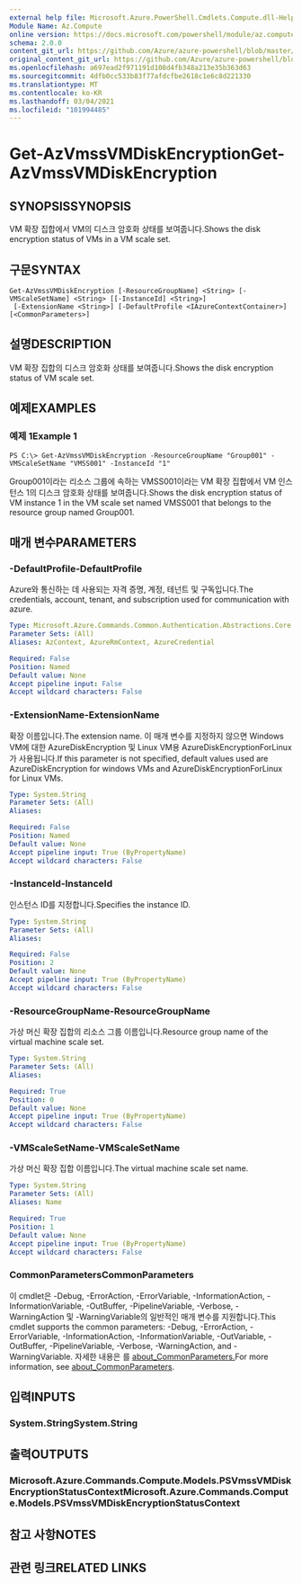 ```yaml
---
external help file: Microsoft.Azure.PowerShell.Cmdlets.Compute.dll-Help.xml
Module Name: Az.Compute
online version: https://docs.microsoft.com/powershell/module/az.compute/get-azvmssvmdiskencryption
schema: 2.0.0
content_git_url: https://github.com/Azure/azure-powershell/blob/master/src/Compute/Compute/help/Get-AzVmssVMDiskEncryption.md
original_content_git_url: https://github.com/Azure/azure-powershell/blob/master/src/Compute/Compute/help/Get-AzVmssVMDiskEncryption.md
ms.openlocfilehash: a697ead2f971191d108d4fb348a213e35b363d63
ms.sourcegitcommit: 4dfb0cc533b83f77afdcfbe2618c1e6c8d221330
ms.translationtype: MT
ms.contentlocale: ko-KR
ms.lasthandoff: 03/04/2021
ms.locfileid: "101994485"
---
```

# <span data-ttu-id="65bbb-101">Get-AzVmssVMDiskEncryption</span><span class="sxs-lookup"><span data-stu-id="65bbb-101">Get-AzVmssVMDiskEncryption</span></span>

## <span data-ttu-id="65bbb-102">SYNOPSIS</span><span class="sxs-lookup"><span data-stu-id="65bbb-102">SYNOPSIS</span></span>
<span data-ttu-id="65bbb-103">VM 확장 집합에서 VM의 디스크 암호화 상태를 보여줍니다.</span><span class="sxs-lookup"><span data-stu-id="65bbb-103">Shows the disk encryption status of VMs in a VM scale set.</span></span>

## <span data-ttu-id="65bbb-104">구문</span><span class="sxs-lookup"><span data-stu-id="65bbb-104">SYNTAX</span></span>

```
Get-AzVmssVMDiskEncryption [-ResourceGroupName] <String> [-VMScaleSetName] <String> [[-InstanceId] <String>]
 [-ExtensionName <String>] [-DefaultProfile <IAzureContextContainer>] [<CommonParameters>]
```

## <span data-ttu-id="65bbb-105">설명</span><span class="sxs-lookup"><span data-stu-id="65bbb-105">DESCRIPTION</span></span>
<span data-ttu-id="65bbb-106">VM 확장 집합의 디스크 암호화 상태를 보여줍니다.</span><span class="sxs-lookup"><span data-stu-id="65bbb-106">Shows the disk encryption status of VM scale set.</span></span>

## <span data-ttu-id="65bbb-107">예제</span><span class="sxs-lookup"><span data-stu-id="65bbb-107">EXAMPLES</span></span>

### <span data-ttu-id="65bbb-108">예제 1</span><span class="sxs-lookup"><span data-stu-id="65bbb-108">Example 1</span></span>
```
PS C:\> Get-AzVmssVMDiskEncryption -ResourceGroupName "Group001" -VMScaleSetName "VMSS001" -InstanceId "1"
```

<span data-ttu-id="65bbb-109">Group001이라는 리소스 그룹에 속하는 VMSS001이라는 VM 확장 집합에서 VM 인스턴스 1의 디스크 암호화 상태를 보여줍니다.</span><span class="sxs-lookup"><span data-stu-id="65bbb-109">Shows the disk encryption status of VM instance 1 in the VM scale set named VMSS001 that belongs to the resource group named Group001.</span></span>

## <span data-ttu-id="65bbb-110">매개 변수</span><span class="sxs-lookup"><span data-stu-id="65bbb-110">PARAMETERS</span></span>

### <span data-ttu-id="65bbb-111">-DefaultProfile</span><span class="sxs-lookup"><span data-stu-id="65bbb-111">-DefaultProfile</span></span>
<span data-ttu-id="65bbb-112">Azure와 통신하는 데 사용되는 자격 증명, 계정, 테넌트 및 구독입니다.</span><span class="sxs-lookup"><span data-stu-id="65bbb-112">The credentials, account, tenant, and subscription used for communication with azure.</span></span>

```yaml
Type: Microsoft.Azure.Commands.Common.Authentication.Abstractions.Core.IAzureContextContainer
Parameter Sets: (All)
Aliases: AzContext, AzureRmContext, AzureCredential

Required: False
Position: Named
Default value: None
Accept pipeline input: False
Accept wildcard characters: False
```

### <span data-ttu-id="65bbb-113">-ExtensionName</span><span class="sxs-lookup"><span data-stu-id="65bbb-113">-ExtensionName</span></span>
<span data-ttu-id="65bbb-114">확장 이름입니다.</span><span class="sxs-lookup"><span data-stu-id="65bbb-114">The extension name.</span></span>
<span data-ttu-id="65bbb-115">이 매개 변수를 지정하지 않으면 Windows VM에 대한 AzureDiskEncryption 및 Linux VM용 AzureDiskEncryptionForLinux가 사용됩니다.</span><span class="sxs-lookup"><span data-stu-id="65bbb-115">If this parameter is not specified, default values used are AzureDiskEncryption for windows VMs and AzureDiskEncryptionForLinux for Linux VMs.</span></span>

```yaml
Type: System.String
Parameter Sets: (All)
Aliases:

Required: False
Position: Named
Default value: None
Accept pipeline input: True (ByPropertyName)
Accept wildcard characters: False
```

### <span data-ttu-id="65bbb-116">-InstanceId</span><span class="sxs-lookup"><span data-stu-id="65bbb-116">-InstanceId</span></span>
<span data-ttu-id="65bbb-117">인스턴스 ID를 지정합니다.</span><span class="sxs-lookup"><span data-stu-id="65bbb-117">Specifies the instance ID.</span></span>

```yaml
Type: System.String
Parameter Sets: (All)
Aliases:

Required: False
Position: 2
Default value: None
Accept pipeline input: True (ByPropertyName)
Accept wildcard characters: False
```

### <span data-ttu-id="65bbb-118">-ResourceGroupName</span><span class="sxs-lookup"><span data-stu-id="65bbb-118">-ResourceGroupName</span></span>
<span data-ttu-id="65bbb-119">가상 머신 확장 집합의 리소스 그룹 이름입니다.</span><span class="sxs-lookup"><span data-stu-id="65bbb-119">Resource group name of the virtual machine scale set.</span></span>

```yaml
Type: System.String
Parameter Sets: (All)
Aliases:

Required: True
Position: 0
Default value: None
Accept pipeline input: True (ByPropertyName)
Accept wildcard characters: False
```

### <span data-ttu-id="65bbb-120">-VMScaleSetName</span><span class="sxs-lookup"><span data-stu-id="65bbb-120">-VMScaleSetName</span></span>
<span data-ttu-id="65bbb-121">가상 머신 확장 집합 이름입니다.</span><span class="sxs-lookup"><span data-stu-id="65bbb-121">The virtual machine scale set name.</span></span>

```yaml
Type: System.String
Parameter Sets: (All)
Aliases: Name

Required: True
Position: 1
Default value: None
Accept pipeline input: True (ByPropertyName)
Accept wildcard characters: False
```

### <span data-ttu-id="65bbb-122">CommonParameters</span><span class="sxs-lookup"><span data-stu-id="65bbb-122">CommonParameters</span></span>
<span data-ttu-id="65bbb-123">이 cmdlet은 -Debug, -ErrorAction, -ErrorVariable, -InformationAction, -InformationVariable, -OutBuffer, -PipelineVariable, -Verbose, -WarningAction 및 -WarningVariable의 일반적인 매개 변수를 지원합니다.</span><span class="sxs-lookup"><span data-stu-id="65bbb-123">This cmdlet supports the common parameters: -Debug, -ErrorAction, -ErrorVariable, -InformationAction, -InformationVariable, -OutVariable, -OutBuffer, -PipelineVariable, -Verbose, -WarningAction, and -WarningVariable.</span></span> <span data-ttu-id="65bbb-124">자세한 내용은 를 [about_CommonParameters.](http://go.microsoft.com/fwlink/?LinkID=113216)</span><span class="sxs-lookup"><span data-stu-id="65bbb-124">For more information, see [about_CommonParameters](http://go.microsoft.com/fwlink/?LinkID=113216).</span></span>

## <span data-ttu-id="65bbb-125">입력</span><span class="sxs-lookup"><span data-stu-id="65bbb-125">INPUTS</span></span>

### <span data-ttu-id="65bbb-126">System.String</span><span class="sxs-lookup"><span data-stu-id="65bbb-126">System.String</span></span>

## <span data-ttu-id="65bbb-127">출력</span><span class="sxs-lookup"><span data-stu-id="65bbb-127">OUTPUTS</span></span>

### <span data-ttu-id="65bbb-128">Microsoft.Azure.Commands.Compute.Models.PSVmssVMDiskEncryptionStatusContext</span><span class="sxs-lookup"><span data-stu-id="65bbb-128">Microsoft.Azure.Commands.Compute.Models.PSVmssVMDiskEncryptionStatusContext</span></span>

## <span data-ttu-id="65bbb-129">참고 사항</span><span class="sxs-lookup"><span data-stu-id="65bbb-129">NOTES</span></span>

## <span data-ttu-id="65bbb-130">관련 링크</span><span class="sxs-lookup"><span data-stu-id="65bbb-130">RELATED LINKS</span></span>

